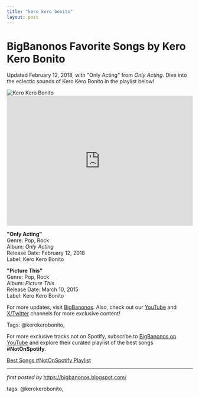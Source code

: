 ```yaml
---
title: "kero kero bonito"
layout: post
---
```

<!-- Title of the Post -->
<h1 >BigBanonos Favorite Songs by Kero Kero Bonito</h1> <!-- Introductory Text -->
<p >Updated February 12, 2018, with "Only Acting" from <em>Only Acting</em>. Dive into the eclectic sounds of Kero Kero Bonito in the playlist below!</p> <!-- Featured Image -->
<div > <img src="https://i.scdn.co/image/ab6761610000e5eb67dfd3f1682fd91c7052a05a" alt="Kero Kero Bonito" />
</div> <!-- Spotify Embed -->
<div > <iframe src="https://open.spotify.com/embed/playlist/2jLlV11bS7GaefCRhJwdeh?utm_source=generator" width="100%" height="352" frameborder="0" allowfullscreen="" allow="autoplay; clipboard-write; encrypted-media; fullscreen; picture-in-picture" loading="lazy"></iframe>
</div> <!-- Song Information -->
<div > <p><strong>"Only Acting"</strong><br> Genre: Pop, Rock<br> Album: <em>Only Acting</em><br> Release Date: February 12, 2018<br> Label: Kero Kero Bonito</p> <p><strong>"Picture This"</strong><br> Genre: Pop, Rock<br> Album: <em>Picture This</em><br> Release Date: March 10, 2015<br> Label: Kero Kero Bonito</p>
</div> <!-- Footer Links -->
<div > <p>For more updates, visit <a href="https://bigbanonos.blogspot.com/" target="_blank">BigBanonos</a>. Also, check out our <a href="https://www.youtube.com/@BigBanonos" target="_blank">YouTube</a> and <a href="https://x.com/bigbanonos" target="_blank">X/Twitter</a> channels for more exclusive content!</p>
</div> <!-- Tags -->
<p >Tags: @kerokerobonito,</p>


<!--Subscribe and Playlist Links-->
<div>
    <p>For more exclusive tracks not on Spotify, subscribe to <a href="https://www.youtube.com/@BigBanonos" target="_blank">BigBanonos on YouTube</a> and explore their curated playlist of the best songs <strong>#NotOnSpotify</strong>.</p>
    <p><a href="https://www.youtube.com/playlist?list=PLtuNtuTatqI0kFahUCbtbfenC_ET5O_tr" target="_blank">Best Songs #NotOnSpotify Playlist<br /></a></p></div>

<hr />

<p><em>first posted by</em> <a href="https://bigbanonos.blogspot.com/" rel="noopener" target="_new">https://bigbanonos.blogspot.com/</a></p>

<p>tags: @kerokerobonito,</p>
